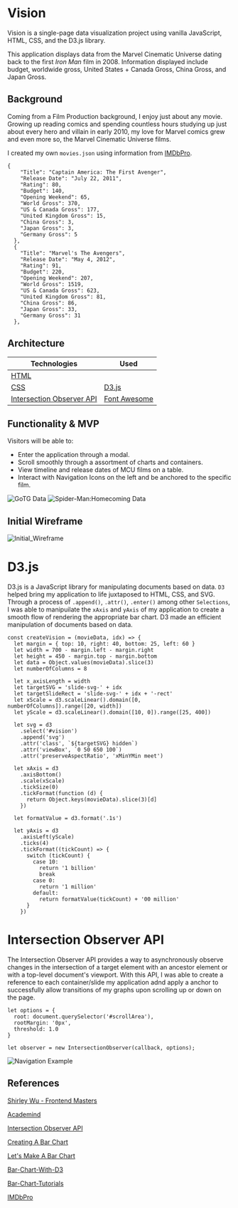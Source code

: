 # Vision

Vision is a single-page data visualization project using vanilla JavaScript, HTML, CSS, and the D3.js library.

This application displays data from the Marvel Cinematic Universe dating back to the first _Iron Man_ film in 2008. Information displayed include budget, worldwide gross, United States + Canada Gross, China Gross, and Japan Gross.

## Background

Coming from a Film Production background, I enjoy just about any movie. Growing up reading comics and spending countless hours studying up just about every hero and villain in early 2010, my love for Marvel comics grew and even more so, the Marvel Cinematic Universe films.

I created my own `movies.json` using information from [IMDbPro](https://pro.imdb.com/).

```
{
    "Title": "Captain America: The First Avenger",
    "Release Date": "July 22, 2011",
    "Rating": 80,
    "Budget": 140,
    "Opening Weekend": 65,
    "World Gross": 370,
    "US & Canada Gross": 177,
    "United Kingdom Gross": 15,
    "China Gross": 3,
    "Japan Gross": 3,
    "Germany Gross": 5
  },
  {
    "Title": "Marvel's The Avengers",
    "Release Date": "May 4, 2012",
    "Rating": 91,
    "Budget": 220,
    "Opening Weekend": 207,
    "World Gross": 1519,
    "US & Canada Gross": 623,
    "United Kingdom Gross": 81,
    "China Gross": 86,
    "Japan Gross": 33,
    "Germany Gross": 31
  },
```

## Architecture

| Technologies                                                                                            | Used                                     |
| ------------------------------------------------------------------------------------------------------- | ---------------------------------------- |
| [HTML](https://developer.mozilla.org/en-US/docs/Web/Guide/HTML/HTML5)                                   |
| [CSS](https://www.w3schools.com/css/)                                                                   | [D3.js](https://d3js.org/)               |
| [Intersection Observer API](https://developer.mozilla.org/en-US/docs/Web/API/Intersection_Observer_API) | [Font Awesome](https://fontawesome.com/) |

## Functionality & MVP

Visitors will be able to:

- Enter the application through a modal.
- Scroll smoothly through a assortment of charts and containers.
- View timeline and release dates of MCU films on a table.
- Interact with Navigation Icons on the left and be anchored to the specific film.

![GoTG Data](production_img/gotg_example.png)
![Spider-Man:Homecoming Data](production_img/spider-man_example.png)

## Initial Wireframe

![Initial_Wireframe](production_img/initial_wireframe.png)

# D3.js

D3.js is a JavaScript library for manipulating documents based on data. `D3` helped bring my application to life juxtaposed to HTML, CSS, and SVG. Through a process of `.append()`, `.attr()`, `.enter()` among other `Selections`, I was able to manipuilate the `xAxis` and `yAxis` of my application to create a smooth flow of rendering the appropriate bar chart. D3 made an efficient manipulation of documents based on data.

```
const createVision = (movieData, idx) => {
  let margin = { top: 10, right: 40, bottom: 25, left: 60 }
  let width = 700 - margin.left - margin.right
  let height = 450 - margin.top - margin.bottom
  let data = Object.values(movieData).slice(3)
  let numberOfColumns = 8

  let x_axisLength = width
  let targetSVG = 'slide-svg-' + idx
  let targetSlideRect = 'slide-svg-' + idx + '-rect'
  let xScale = d3.scaleLinear().domain([0, numberOfColumns]).range([20, width])
  let yScale = d3.scaleLinear().domain([10, 0]).range([25, 400])

  let svg = d3
    .select('#vision')
    .append('svg')
    .attr('class', `${targetSVG} hidden`)
    .attr('viewBox', `0 50 650 100`)
    .attr('preserveAspectRatio', 'xMinYMin meet')

  let xAxis = d3
    .axisBottom()
    .scale(xScale)
    .tickSize(0)
    .tickFormat(function (d) {
      return Object.keys(movieData).slice(3)[d]
    })

  let formatValue = d3.format('.1s')

  let yAxis = d3
    .axisLeft(yScale)
    .ticks(4)
    .tickFormat((tickCount) => {
      switch (tickCount) {
        case 10:
          return '1 billion'
          break
        case 0:
          return '1 million'
        default:
          return formatValue(tickCount) + '00 million'
      }
    })
```

# Intersection Observer API

The Intersection Observer API provides a way to asynchronously observe changes in the intersection of a target element with an ancestor element or with a top-level document's viewport. With this API, I was able to create a reference to each container/slide my application adnd apply a anchor to successfully allow transitions of my graphs upon scrolling up or down on the page.

```
let options = {
  root: document.querySelector('#scrollArea'),
  rootMargin: '0px',
  threshold: 1.0
}

let observer = new IntersectionObserver(callback, options);
```

![Navigation Example](production_img/nav_column.png)

## References

[Shirley Wu - Frontend Masters](https://frontendmasters.com/courses/d3/)

[Academind](https://www.youtube.com/playlist?list=PL55RiY5tL51r1NlkJLzVhui1S480gnuNG)

[Intersection Observer API](https://developer.mozilla.org/en-US/docs/Web/API/Intersection_Observer_API)

[Creating A Bar Chart](https://codeburst.io/how-i-created-a-bar-chart-using-d3-js-data-visualization-library-7a1f1ee296e5)

[Let's Make A Bar Chart](https://observablehq.com/@d3/lets-make-a-bar-chart)

[Bar-Chart-With-D3](https://www.htmlgoodies.com/beyond/javascript/generate-a-bar-chart-with-d3.js.html)

[Bar-Chart-Tutorials](https://www.youtube.com/watch?v=BDpBAFvdjYo)

[IMDbPro](https://pro.imdb.com/)
